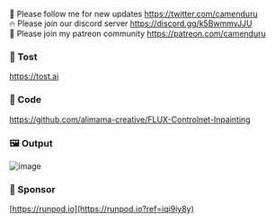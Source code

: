 🐣 Please follow me for new updates https://twitter.com/camenduru <br />
🔥 Please join our discord server https://discord.gg/k5BwmmvJJU <br />
🥳 Please join my patreon community https://patreon.com/camenduru <br />

###  🥪 Tost
https://tost.ai

### 🧬 Code
https://github.com/alimama-creative/FLUX-Controlnet-Inpainting

### 🖼 Output
![image](https://github.com/user-attachments/assets/51175273-a319-445d-a58d-689f64b9478f)

### 🏢 Sponsor
[https://runpod.io](https://runpod.io?ref=iqi9iy8y)
